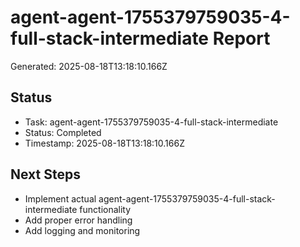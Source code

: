 # agent-agent-1755379759035-4-full-stack-intermediate Report

Generated: 2025-08-18T13:18:10.166Z

## Status
- Task: agent-agent-1755379759035-4-full-stack-intermediate
- Status: Completed
- Timestamp: 2025-08-18T13:18:10.166Z

## Next Steps
- Implement actual agent-agent-1755379759035-4-full-stack-intermediate functionality
- Add proper error handling
- Add logging and monitoring
